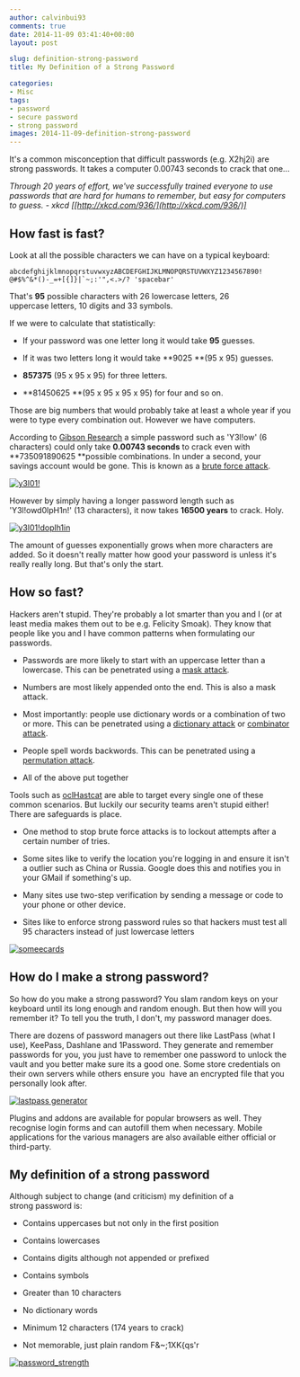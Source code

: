 ```yaml
---
author: calvinbui93
comments: true
date: 2014-11-09 03:41:40+00:00
layout: post

slug: definition-strong-password
title: My Definition of a Strong Password

categories:
- Misc
tags:
- password
- secure password
- strong password
images: 2014-11-09-definition-strong-password
---
```


It's a common misconception that difficult passwords (e.g. X2hj2i) are strong passwords. It takes a computer 0.00743 seconds to crack that one...

_Through 20 years of effort, we've successfully trained everyone to use passwords that are hard for humans to remember, but easy for computers to guess. - xkcd [[http://xkcd.com/936/](http://xkcd.com/936/)]_

<!-- more -->


## How fast is fast?


Look at all the possible characters we can have on a typical keyboard:

    
    abcdefghijklmnopqrstuvwxyzABCDEFGHIJKLMNOPQRSTUVWXYZ1234567890! @#$%^&*()-_=+[{]}|`~;:'",<.>/? 'spacebar'


That's **95** possible characters with 26 lowercase letters, 26 uppercase letters, 10 digits and 33 symbols.

If we were to calculate that statistically:



	
  * If your password was one letter long it would take **95** guesses.

	
  * If it was two letters long it would take **9025 **(95 x 95) guesses.

	
  * **857375** (95 x 95 x 95) for three letters.

	
  * **81450625 **(95 x 95 x 95 x 95) for four and so on.


Those are big numbers that would probably take at least a whole year if you were to type every combination out. However we have computers.

According to [Gibson Research](https://www.grc.com/haystack.htm) a simple password such as 'Y3l!ow' (6 characters) could only take **0.00743 seconds** to crack even with **735091890625 **possible combinations. In under a second, your savings account would be gone. This is known as a [brute force attack](http://hashcat.net/wiki/doku.php?id=mask_attack).

[![y3l01!](http://calvinbuiblog.files.wordpress.com/2014/11/y3l01.png)](http://calvinbuiblog.files.wordpress.com/2014/11/y3l01.png)

However by simply having a longer password length such as 'Y3l!owd0lpH1n!' (13 characters), it now takes **16500 years** to crack. Holy.

[![y3l01!doplh1in](http://calvinbuiblog.files.wordpress.com/2014/11/y3l01doplh1in.png)](http://calvinbuiblog.files.wordpress.com/2014/11/y3l01doplh1in.png)

The amount of guesses exponentially grows when more characters are added. So it doesn't really matter how good your password is unless it's really really long. But that's only the start.


## How so fast?


Hackers aren't stupid. They're probably a lot smarter than you and I (or at least media makes them out to be e.g. Felicity Smoak). They know that people like you and I have common patterns when formulating our passwords.



	
  * Passwords are more likely to start with an uppercase letter than a lowercase. This can be penetrated using a [mask attack](http://hashcat.net/wiki/doku.php?id=mask_attack).

	
  * Numbers are most likely appended onto the end. This is also a mask attack.

	
  * Most importantly: people use dictionary words or a combination of two or more. This can be penetrated using a [dictionary attack](http://hashcat.net/wiki/doku.php?id=dictionary_attack) or [combinator attack](http://hashcat.net/wiki/doku.php?id=combinator_attack).

	
  * People spell words backwords. This can be penetrated using a [permutation attack](http://hashcat.net/wiki/doku.php?id=permutation_attack).

	
  * All of the above put together


Tools such as [oclHastcat](http://hashcat.net/oclhashcat/) are able to target every single one of these common scenarios. But luckily our security teams aren't stupid either! There are safeguards is place.



	
  * One method to stop brute force attacks is to lockout attempts after a certain number of tries.

	
  * Some sites like to verify the location you're logging in and ensure it isn't a outlier such as China or Russia. Google does this and notifies you in your GMail if something's up.

	
  * Many sites use two-step verification by sending a message or code to your phone or other device.

	
  * Sites like to enforce strong password rules so that hackers must test all 95 characters instead of just lowercase letters


[![someecards](http://calvinbuiblog.files.wordpress.com/2014/11/mjaxmy1myzezn2u0nzhlzwzmndu3.png)](http://calvinbuiblog.files.wordpress.com/2014/11/mjaxmy1myzezn2u0nzhlzwzmndu3.png)


## How do I make a strong password?


So how do you make a strong password? You slam random keys on your keyboard until its long enough and random enough. But then how will you remember it? To tell you the truth, I don't, my password manager does.

There are dozens of password managers out there like LastPass (what I use), KeePass, Dashlane and 1Password. They generate and remember passwords for you, you just have to remember one password to unlock the vault and you better make sure its a good one. Some store credentials on their own servers while others ensure you  have an encrypted file that you personally look after.

[![lastpass generator](http://calvinbuiblog.files.wordpress.com/2014/11/lastpass-generator.png)](http://calvinbuiblog.files.wordpress.com/2014/11/lastpass-generator.png)

Plugins and addons are available for popular browsers as well. They recognise login forms and can autofill them when necessary. Mobile applications for the various managers are also available either official or third-party.


## My definition of a strong password


Although subject to change (and criticism) my definition of a strong password is:



	
  * Contains uppercases but not only in the first position

	
  * Contains lowercases

	
  * Contains digits although not appended or prefixed

	
  * Contains symbols

	
  * Greater than 10 characters

	
  * No dictionary words

	
  * Minimum 12 characters (174 years to crack)

	
  * Not memorable, just plain random F&~;1XK{qs'r


[![password_strength](http://calvinbuiblog.files.wordpress.com/2014/11/password_strength.png)](http://calvinbuiblog.files.wordpress.com/2014/11/password_strength.png)
